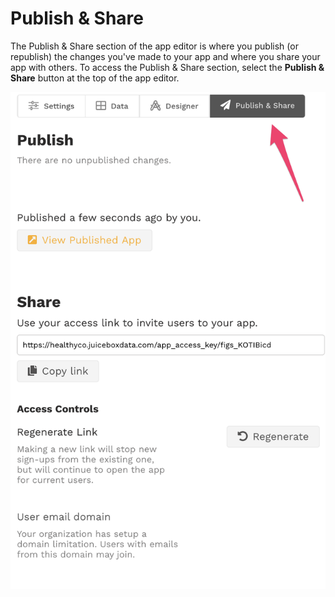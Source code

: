 # Publish & Share

The Publish & Share section of the app editor is where you publish \(or republish\) the changes you've made to your app and where you share your app with others. To access the Publish & Share section, select the **Publish & Share** button at the top of the app editor. 

![Publish &amp; Share section of app editor](../../.gitbook/assets/image%20%2831%29.png)



